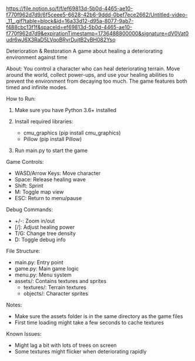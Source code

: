 https://file.notion.so/f/f/ef69813d-5b0d-4465-ae10-f770f962d7d9/6f5ceee5-6628-42b6-9ddd-0bef7ece2662/Untitled-video-_11_.gif?table=block&id=16a33d12-d95a-8077-9ab7-f488cbc13f1f&spaceId=ef69813d-5b0d-4465-ae10-f770f962d7d9&expirationTimestamp=1736488800000&signature=dV0Vat0udr6wJ6X3RaD5LVqoBRyrDujtB2yBH082Yso

Deterioration & Restoration
A game about healing a deteriorating environment against time

About:
You control a character who can heal deteriorating terrain. Move around the world, collect power-ups, and use your healing abilities to prevent the environment from decaying too much. The game features both timed and infinite modes.

How to Run:
1. Make sure you have Python 3.6+ installed
2. Install required libraries:
   - cmu_graphics (pip install cmu_graphics)
   - Pillow (pip install Pillow)

3. Run main.py to start the game

Game Controls:
- WASD/Arrow Keys: Move character
- Space: Release healing wave
- Shift: Sprint
- M: Toggle map view
- ESC: Return to menu/pause

Debug Commands:
- +/-: Zoom in/out
- [/]: Adjust healing power
- T/G: Change tree density
- D: Toggle debug info

File Structure:
- main.py: Entry point
- game.py: Main game logic
- menu.py: Menu system
- assets/: Contains textures and sprites
  - textures/: Terrain textures
  - objects/: Character sprites

Notes:
- Make sure the assets folder is in the same directory as the game files
- First time loading might take a few seconds to cache textures

Known Issues:
- Might lag a bit with lots of trees on screen
- Some textures might flicker when deteriorating rapidly
